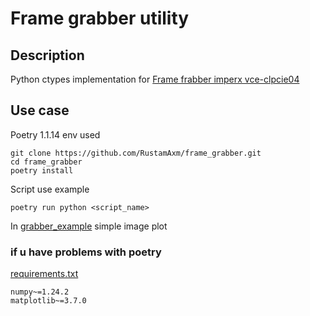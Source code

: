 # Frame grabber utility
## Description
Python ctypes implementation for [Frame frabber imperx vce-clpcie04](https://www.imperx.com/frame-grabbers/vce-clpcie04/)  

## Use case
Poetry 1.1.14 env used
```
git clone https://github.com/RustamAxm/frame_grabber.git
cd frame_grabber
poetry install
```
Script use example 
```
poetry run python <script_name>
```
In [grabber_example](grabber_example.py) simple image plot

### if u have problems with poetry
[requirements.txt](requirements.txt)
```
numpy~=1.24.2
matplotlib~=3.7.0
```